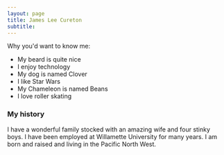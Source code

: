 ```yaml
---
layout: page
title: James Lee Cureton
subtitle: 
---
```


Why you'd want to know me:

- My beard is quite nice
- I enjoy technology
- My dog is named Clover
- I like Star Wars
- My Chameleon is named Beans
- I love roller skating


### My history

I have a wonderful family stocked with an amazing wife and four stinky boys.
I have been employed at Willamette University for many years.
I am born and raised and living in the Pacific North West.

